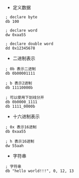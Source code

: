* 定义数据

```assembly
; declare byte
db 100

; declare word
dw 0xaa55

; declare double word
dd 0x12345678
```


* 二进制表示

```assembly
; 0b 表示二进制
db 0b00001111

; b 表示2进制
db 11110000b

; 可以使用下划线分开
db 0b0000_1111
db 1111_0000b
```


* 十六进制表示

```assembly
; 0x 表示16进制
db 0xaa55

; h 表示16进制
dw 55aah
```


* 字符串

```assembly
; 字符串
db "hello world!!!", 0, 12, 13
```
